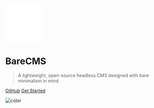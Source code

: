 <img src="assets/logo.svg" alt="BareCMS Logo" width="120" height="120">

# BareCMS

> A lightweight, open-source headless CMS designed with bare minimalism in mind

[GitHub](https://github.com/snowztech/barecms)
[Get Started](#welcome-to-barecms)

![color](#eeeeee)
